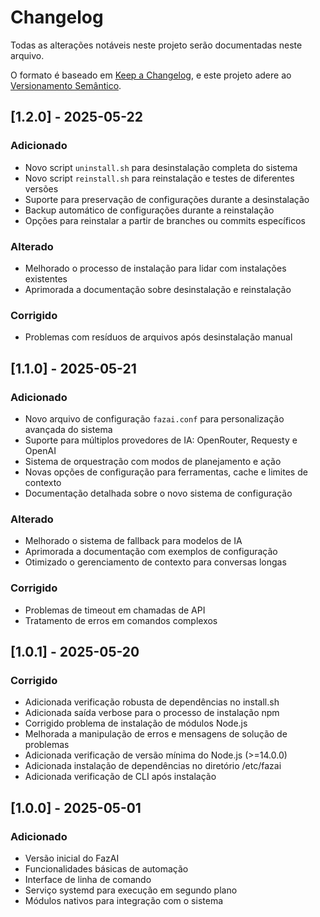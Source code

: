 # Changelog
Todas as alterações notáveis neste projeto serão documentadas neste arquivo.

O formato é baseado em [Keep a Changelog](https://keepachangelog.com/pt-BR/1.0.0/),
e este projeto adere ao [Versionamento Semântico](https://semver.org/lang/pt-BR/).

## [1.2.0] - 2025-05-22
### Adicionado
- Novo script `uninstall.sh` para desinstalação completa do sistema
- Novo script `reinstall.sh` para reinstalação e testes de diferentes versões
- Suporte para preservação de configurações durante a desinstalação
- Backup automático de configurações durante a reinstalação
- Opções para reinstalar a partir de branches ou commits específicos

### Alterado
- Melhorado o processo de instalação para lidar com instalações existentes
- Aprimorada a documentação sobre desinstalação e reinstalação

### Corrigido
- Problemas com resíduos de arquivos após desinstalação manual

## [1.1.0] - 2025-05-21
### Adicionado
- Novo arquivo de configuração `fazai.conf` para personalização avançada do sistema
- Suporte para múltiplos provedores de IA: OpenRouter, Requesty e OpenAI
- Sistema de orquestração com modos de planejamento e ação
- Novas opções de configuração para ferramentas, cache e limites de contexto
- Documentação detalhada sobre o novo sistema de configuração

### Alterado
- Melhorado o sistema de fallback para modelos de IA
- Aprimorada a documentação com exemplos de configuração
- Otimizado o gerenciamento de contexto para conversas longas

### Corrigido
- Problemas de timeout em chamadas de API
- Tratamento de erros em comandos complexos

## [1.0.1] - 2025-05-20
### Corrigido
- Adicionada verificação robusta de dependências no install.sh
- Adicionada saída verbose para o processo de instalação npm
- Corrigido problema de instalação de módulos Node.js
- Melhorada a manipulação de erros e mensagens de solução de problemas
- Adicionada verificação de versão mínima do Node.js (>=14.0.0)
- Adicionada instalação de dependências no diretório /etc/fazai
- Adicionada verificação de CLI após instalação

## [1.0.0] - 2025-05-01
### Adicionado
- Versão inicial do FazAI
- Funcionalidades básicas de automação
- Interface de linha de comando
- Serviço systemd para execução em segundo plano
- Módulos nativos para integração com o sistema

